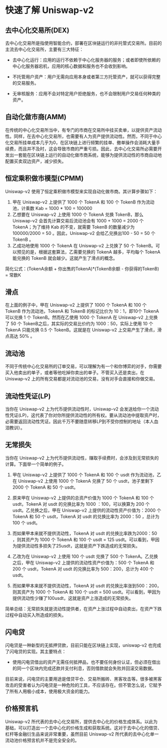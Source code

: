 # 快速了解 Uniswap-v2

## 去中心化交易所(DEX)

去中心化交易所是指使用智能合约，部署在区块链运行的非托管式交易所。目前的主流去中心化交易所，主要有三大特征：

- 去中心化运行：应用的运行不依赖于中心化服务器的服务；或者即使所依赖的中心化服务器宕机，应用的核心数据和服务也不会收到影响。

- 不托管用户资产：用户无需向应用本身或者第三方托管资产，就可以获得完整的交易服务。

- 无审核服务：应用不会对特定用户拒绝服务，也不会限制用户交易任何种类的资产。

## 自动化做市商(AMM)

在传统的中心化交易所当中，有专门的市商在交易所中挂买卖单，以提供资产流动性。同样，在去中心化交易所，也需要有人为资产提供流动性。然而，不同于中心化交易所挂单成本几乎为0，在区块链上进行频繁的挂单、撤单操作会消耗大量手续费，而且并不及时，这会导致市商的严重亏损。因此，去中心化交易所必需要开发出一套能在区块链上运行的自动化做市商系统，能够为提供流动性的市商自动地配置买卖双边资产，减少损失。

## 恒定乘积做市模型(CPMM)

Uniswap-v2 使用了恒定乘积做市模型来实现自动化做市商。其计算步骤如下：

1. 甲在 Uniswap-v2 上提供了 1000 个 TokenA 和 100 个 TokenB 作为流动池，计乘数 Kab = 1000 * 100 = 100000
2. 乙想要在 Uniswap-v2 上使用 1000 个 TokenA 兑换 TokenB，那么 Uniswap-v2 会首先计算交易后流动池会有 1000 + 1000 = 2000 个 TokenA；为了维持 Kab 的不变，就需要 TokenB 的数量减少为 100000/2000 = 50 。因此，Uniswap-v2 会给乙兑换出100 - 50 = 50 个 TokenB 。
3. 乙成功地使用 1000 个 TokenA 在 Uniswap-v2 上兑换了 50 个 TokenB。可以预见的是，根据这套算法，乙需要兑换的 TokenA 越多，平均每个 TokenA 能兑换的 TokenB 就会越少。这就产生了滑点的概念。

简化公式：(TokenA余额 + 你出售的TokenA)*(TokenB余额 - 你获得的TokenB) = 常数K

## 滑点

在上面的例子中，甲在 Uniswap-v2 上提供了 1000 个 TokenA 和 100 个 TokenB 作为流动池，TokenA 和 TokenB 的标记比价为 10：1，即10个 TokenA 可以兑换 1 个 TokenB。然而在乙使用 1000 个 TokenA 在 Uniswap-v2 上兑换了 50 个 TokenB之后，其实际的交易比价约为 1000：50，实际上使用 10 个 TokenA 只能兑换 0.5 个 TokenB。这就是在 Uniswap-v2 上交易产生了滑点，滑点高达 50% 。

## 流动池

不同于传统中心化交易所的订单交易，可以理解为有一个和你博弈的对手，你需要买入他卖出的单子，或者等他吃掉你卖出的单子。不管买入还是卖出，在 Uniswap-v2 上的所有交易都是对流动池的交易，没有对手会直接和你做交易。

## 流动性凭证(LP)

当你在 Uniswap-v2 上为代币提供流动性时，Uniswap-v2 会发送给你一个流动性凭证(LP)，这代表了你对你所提供流动性的所有权。要从流动池中提取资产时，必需要返回流动性凭证。因此千万不要随意转移LP到不受你控制的地址（本人血泪教训）。

## 无常损失

当你在 Uniswap-v2 上为代币提供流动性，赚取手续费时，会涉及到无常损失的计算。下面举一个简单的例子。

1. 甲在 Uniswap-v2 上提供了 1000 个 TokenA 和 100 个 usdt 作为流动池，乙在 Uniswap-v2 上使用 1000 个 TokenA 兑换了 50 个 usdt，池子里剩下 2000 个 TokenA 和 50 个 usdt。

2. 原来甲在 Uniswap-v2 上提供的总资产价值为  1000 个 TokenA 和 100 个 usdt，TokenA 对 usdt 的兑换比率为 1000 ：100，可以换算为 200 个 usdt。乙兑换之后，甲在 Uniswap-v2 上提供的流动性资产价值为：2000 个 TokenA 和 50 个 usdt，TokenA 对 usdt 的兑换比率为 2000：50 ，总计为 100 个 usdt。

4. 而如果甲本来就不提供流动性，TokenA 对 usdt 的兑换比率跌为2000：50 ，则其资产为 1000 个 TokenA 和  100 个 usdt = 125 usdt。可以看到，甲因为提供流动性多损失了25usdt，这就是资产下跌造成的无常损失。

5. 乙改为在 Uniswap-v2 上使用 100 个 usdt 兑换了 500 个 TokenA。乙兑换之后，甲在 Uniswap-v2 上提供的流动性资产价值为：500 个 TokenA 和 200 个 usdt，TokenA 对 usdt 的兑换比率为 500：200，总计为 400 个 usdt。

6.  而如果甲本来就不提供流动性，TokenA 对 usdt 的兑换比率涨到500：200，则其资产为 1000 个 TokenA 和  100 个 usdt = 500 usdt。可以看到，甲因为提供流动性少赚了100usdt，这就是资产上涨造成的无常损失。

简单总结：无常损失就是流动性提供者，在资产上涨过程中自动卖出，在资产下跌过程中自动买入所造成的损失。

## 闪电贷

闪电贷是一种新型的无抵押贷款，目前只能在区块链上实现，uniswap-v2 也完成了闪电贷的实现。其主要特点：

- 使用闪电贷借出的资产无需任何抵押品，也不要任何身份认证，但必须在借出的同一个区块内完成还款并支付利息，否则借款就会失败并回滚交易数据。

目前来说，闪电贷的主要用途是借贷平仓、交易所搬砖、黑客攻击等。很多被黑客攻击的受害者认为闪电贷是一种危险的工具，不应该存在。但不管怎么说，它赋予了所有人用极小成本，使用极大资金的能力。

## 价格预言机

Uniswap-v2 所代表的去中心化交易所，提供去中心化的价格生成体系。以此为基础，可以打造出一个去中心化的价格生成和获取系统。这对于去中心化的借贷、杠杆等金融衍生品来说非常重要，虽然目前 Uniswap-v2 所代表的去中心化单一流动池价格预言机并不是完全安全的。

